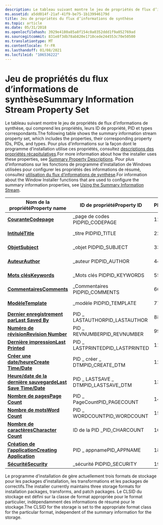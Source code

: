 ```yaml
---
description: Le tableau suivant montre le jeu de propriétés de flux d’informations de synthèse, qui comprend les propriétés, leurs ID de propriété, PID et types correspondants.
ms.assetid: a5dd014f-21af-41f9-be75-1b139946179d
title: Jeu de propriétés du flux d’informations de synthèse
ms.topic: article
ms.date: 05/31/2018
ms.openlocfilehash: 3929e4180a85a8f154c0a0352ddd1f9a052769ad
ms.sourcegitcommit: 831e8f3db78ab820e1710cede244553c70e50500
ms.translationtype: MT
ms.contentlocale: fr-FR
ms.lasthandoff: 01/08/2021
ms.locfileid: "106536222"
---
```

# <a name="summary-information-stream-property-set"></a><span data-ttu-id="e9f5f-103">Jeu de propriétés du flux d’informations de synthèse</span><span class="sxs-lookup"><span data-stu-id="e9f5f-103">Summary Information Stream Property Set</span></span>

<span data-ttu-id="e9f5f-104">Le tableau suivant montre le jeu de propriétés de flux d’informations de synthèse, qui comprend les propriétés, leurs ID de propriété, PID et types correspondants.</span><span class="sxs-lookup"><span data-stu-id="e9f5f-104">The following table shows the summary information stream property set, which includes the properties, their corresponding property IDs, PIDs, and types.</span></span> <span data-ttu-id="e9f5f-105">Pour plus d’informations sur la façon dont le programme d’installation utilise ces propriétés, consultez [descriptions des propriétés récapitulatives](summary-property-descriptions.md).</span><span class="sxs-lookup"><span data-stu-id="e9f5f-105">For more information about how the installer uses these properties, see [Summary Property Descriptions](summary-property-descriptions.md).</span></span> <span data-ttu-id="e9f5f-106">Pour plus d’informations sur les fonctions de programme d’installation de Windows utilisées pour configurer les propriétés des informations de résumé, consultez [utilisation du flux d’informations de synthèse](using-the-summary-information-stream.md).</span><span class="sxs-lookup"><span data-stu-id="e9f5f-106">For information about the Window Installer functions that are used to configure the summary information properties, see [Using the Summary Information Stream](using-the-summary-information-stream.md).</span></span>



| <span data-ttu-id="e9f5f-107">Nom de la propriété</span><span class="sxs-lookup"><span data-stu-id="e9f5f-107">Property name</span></span>                                                | <span data-ttu-id="e9f5f-108">ID de propriété</span><span class="sxs-lookup"><span data-stu-id="e9f5f-108">Property ID</span></span>        | <span data-ttu-id="e9f5f-109">PID</span><span class="sxs-lookup"><span data-stu-id="e9f5f-109">PID</span></span> | <span data-ttu-id="e9f5f-110">Type</span><span class="sxs-lookup"><span data-stu-id="e9f5f-110">Type</span></span>         |
|--------------------------------------------------------------|--------------------|-----|--------------|
| [<span data-ttu-id="e9f5f-111">**Courante**</span><span class="sxs-lookup"><span data-stu-id="e9f5f-111">**Codepage**</span></span>](codepage-summary.md)                         | <span data-ttu-id="e9f5f-112">\_page de codes PID</span><span class="sxs-lookup"><span data-stu-id="e9f5f-112">PID\_CODEPAGE</span></span>      | <span data-ttu-id="e9f5f-113">1</span><span class="sxs-lookup"><span data-stu-id="e9f5f-113">1</span></span>   | <span data-ttu-id="e9f5f-114">VT \_ I2</span><span class="sxs-lookup"><span data-stu-id="e9f5f-114">VT\_I2</span></span>       |
| [<span data-ttu-id="e9f5f-115">**Intitulé**</span><span class="sxs-lookup"><span data-stu-id="e9f5f-115">**Title**</span></span>](title-summary.md)                               | <span data-ttu-id="e9f5f-116">\_titre PID</span><span class="sxs-lookup"><span data-stu-id="e9f5f-116">PID\_TITLE</span></span>         | <span data-ttu-id="e9f5f-117">2</span><span class="sxs-lookup"><span data-stu-id="e9f5f-117">2</span></span>   | <span data-ttu-id="e9f5f-118">VT- \_ LPSTR</span><span class="sxs-lookup"><span data-stu-id="e9f5f-118">VT\_LPSTR</span></span>    |
| [<span data-ttu-id="e9f5f-119">**Objet**</span><span class="sxs-lookup"><span data-stu-id="e9f5f-119">**Subject**</span></span>](subject-summary.md)                           | <span data-ttu-id="e9f5f-120">\_objet PID</span><span class="sxs-lookup"><span data-stu-id="e9f5f-120">PID\_SUBJECT</span></span>       | <span data-ttu-id="e9f5f-121">3</span><span class="sxs-lookup"><span data-stu-id="e9f5f-121">3</span></span>   | <span data-ttu-id="e9f5f-122">VT- \_ LPSTR</span><span class="sxs-lookup"><span data-stu-id="e9f5f-122">VT\_LPSTR</span></span>    |
| [<span data-ttu-id="e9f5f-123">**Auteur**</span><span class="sxs-lookup"><span data-stu-id="e9f5f-123">**Author**</span></span>](author-summary.md)                             | <span data-ttu-id="e9f5f-124">\_auteur PID</span><span class="sxs-lookup"><span data-stu-id="e9f5f-124">PID\_AUTHOR</span></span>        | <span data-ttu-id="e9f5f-125">4</span><span class="sxs-lookup"><span data-stu-id="e9f5f-125">4</span></span>   | <span data-ttu-id="e9f5f-126">VT- \_ LPSTR</span><span class="sxs-lookup"><span data-stu-id="e9f5f-126">VT\_LPSTR</span></span>    |
| [<span data-ttu-id="e9f5f-127">**Mots clés**</span><span class="sxs-lookup"><span data-stu-id="e9f5f-127">**Keywords**</span></span>](keywords-summary.md)                         | <span data-ttu-id="e9f5f-128">\_Mots clés PID</span><span class="sxs-lookup"><span data-stu-id="e9f5f-128">PID\_KEYWORDS</span></span>      | <span data-ttu-id="e9f5f-129">5</span><span class="sxs-lookup"><span data-stu-id="e9f5f-129">5</span></span>   | <span data-ttu-id="e9f5f-130">VT- \_ LPSTR</span><span class="sxs-lookup"><span data-stu-id="e9f5f-130">VT\_LPSTR</span></span>    |
| [<span data-ttu-id="e9f5f-131">**Commentaires**</span><span class="sxs-lookup"><span data-stu-id="e9f5f-131">**Comments**</span></span>](comments-summary.md)                         | <span data-ttu-id="e9f5f-132">\_Commentaires PID</span><span class="sxs-lookup"><span data-stu-id="e9f5f-132">PID\_COMMENTS</span></span>      | <span data-ttu-id="e9f5f-133">6</span><span class="sxs-lookup"><span data-stu-id="e9f5f-133">6</span></span>   | <span data-ttu-id="e9f5f-134">VT- \_ LPSTR</span><span class="sxs-lookup"><span data-stu-id="e9f5f-134">VT\_LPSTR</span></span>    |
| [<span data-ttu-id="e9f5f-135">**Modèle**</span><span class="sxs-lookup"><span data-stu-id="e9f5f-135">**Template**</span></span>](template-summary.md)                         | <span data-ttu-id="e9f5f-136">\_modèle PID</span><span class="sxs-lookup"><span data-stu-id="e9f5f-136">PID\_TEMPLATE</span></span>      | <span data-ttu-id="e9f5f-137">7</span><span class="sxs-lookup"><span data-stu-id="e9f5f-137">7</span></span>   | <span data-ttu-id="e9f5f-138">VT- \_ LPSTR</span><span class="sxs-lookup"><span data-stu-id="e9f5f-138">VT\_LPSTR</span></span>    |
| [<span data-ttu-id="e9f5f-139">**Dernier enregistrement par**</span><span class="sxs-lookup"><span data-stu-id="e9f5f-139">**Last Saved By**</span></span>](last-saved-by-summary.md)               | <span data-ttu-id="e9f5f-140">PID \_ LASTAUTHOR</span><span class="sxs-lookup"><span data-stu-id="e9f5f-140">PID\_LASTAUTHOR</span></span>    | <span data-ttu-id="e9f5f-141">8</span><span class="sxs-lookup"><span data-stu-id="e9f5f-141">8</span></span>   | <span data-ttu-id="e9f5f-142">VT- \_ LPSTR</span><span class="sxs-lookup"><span data-stu-id="e9f5f-142">VT\_LPSTR</span></span>    |
| [<span data-ttu-id="e9f5f-143">**Numéro de révision**</span><span class="sxs-lookup"><span data-stu-id="e9f5f-143">**Revision Number**</span></span>](revision-number-summary.md)           | <span data-ttu-id="e9f5f-144">PID \_ REVNUMBER</span><span class="sxs-lookup"><span data-stu-id="e9f5f-144">PID\_REVNUMBER</span></span>     | <span data-ttu-id="e9f5f-145">9</span><span class="sxs-lookup"><span data-stu-id="e9f5f-145">9</span></span>   | <span data-ttu-id="e9f5f-146">VT- \_ LPSTR</span><span class="sxs-lookup"><span data-stu-id="e9f5f-146">VT\_LPSTR</span></span>    |
| [<span data-ttu-id="e9f5f-147">**Dernière impression**</span><span class="sxs-lookup"><span data-stu-id="e9f5f-147">**Last Printed**</span></span>](last-printed-summary.md)                 | <span data-ttu-id="e9f5f-148">PID \_ LASTPRINTED</span><span class="sxs-lookup"><span data-stu-id="e9f5f-148">PID\_LASTPRINTED</span></span>   | <span data-ttu-id="e9f5f-149">11</span><span class="sxs-lookup"><span data-stu-id="e9f5f-149">11</span></span>  | <span data-ttu-id="e9f5f-150">de VT \_ fileTime</span><span class="sxs-lookup"><span data-stu-id="e9f5f-150">VT\_FILETIME</span></span> |
| [<span data-ttu-id="e9f5f-151">**Créer une date/heure**</span><span class="sxs-lookup"><span data-stu-id="e9f5f-151">**Create Time/Date**</span></span>](create-time-date-summary.md)         | <span data-ttu-id="e9f5f-152">PID \_ créer \_ DTM</span><span class="sxs-lookup"><span data-stu-id="e9f5f-152">PID\_CREATE\_DTM</span></span>   | <span data-ttu-id="e9f5f-153">12</span><span class="sxs-lookup"><span data-stu-id="e9f5f-153">12</span></span>  | <span data-ttu-id="e9f5f-154">de VT \_ fileTime</span><span class="sxs-lookup"><span data-stu-id="e9f5f-154">VT\_FILETIME</span></span> |
| [<span data-ttu-id="e9f5f-155">**Heure/date de la dernière sauvegarde**</span><span class="sxs-lookup"><span data-stu-id="e9f5f-155">**Last Save Time/Date**</span></span>](last-saved-time-date-summary.md)  | <span data-ttu-id="e9f5f-156">PID \_ LASTSAVE \_ DTM</span><span class="sxs-lookup"><span data-stu-id="e9f5f-156">PID\_LASTSAVE\_DTM</span></span> | <span data-ttu-id="e9f5f-157">13</span><span class="sxs-lookup"><span data-stu-id="e9f5f-157">13</span></span>  | <span data-ttu-id="e9f5f-158">de VT \_ fileTime</span><span class="sxs-lookup"><span data-stu-id="e9f5f-158">VT\_FILETIME</span></span> |
| [<span data-ttu-id="e9f5f-159">**Nombre de pages**</span><span class="sxs-lookup"><span data-stu-id="e9f5f-159">**Page Count**</span></span>](page-count-summary.md)                     | <span data-ttu-id="e9f5f-160">PID \_ PageCount</span><span class="sxs-lookup"><span data-stu-id="e9f5f-160">PID\_PAGECOUNT</span></span>     | <span data-ttu-id="e9f5f-161">14</span><span class="sxs-lookup"><span data-stu-id="e9f5f-161">14</span></span>  | <span data-ttu-id="e9f5f-162">VT \_</span><span class="sxs-lookup"><span data-stu-id="e9f5f-162">VT\_I4</span></span>       |
| [<span data-ttu-id="e9f5f-163">**Nombre de mots**</span><span class="sxs-lookup"><span data-stu-id="e9f5f-163">**Word Count**</span></span>](word-count-summary.md)                     | <span data-ttu-id="e9f5f-164">PID \_ WORDCOUNT</span><span class="sxs-lookup"><span data-stu-id="e9f5f-164">PID\_WORDCOUNT</span></span>     | <span data-ttu-id="e9f5f-165">15</span><span class="sxs-lookup"><span data-stu-id="e9f5f-165">15</span></span>  | <span data-ttu-id="e9f5f-166">VT \_</span><span class="sxs-lookup"><span data-stu-id="e9f5f-166">VT\_I4</span></span>       |
| [<span data-ttu-id="e9f5f-167">**Nombre de caractères**</span><span class="sxs-lookup"><span data-stu-id="e9f5f-167">**Character Count**</span></span>](character-count-summary.md)           | <span data-ttu-id="e9f5f-168">ID de la PID \_</span><span class="sxs-lookup"><span data-stu-id="e9f5f-168">PID\_CHARCOUNT</span></span>     | <span data-ttu-id="e9f5f-169">16</span><span class="sxs-lookup"><span data-stu-id="e9f5f-169">16</span></span>  | <span data-ttu-id="e9f5f-170">VT \_</span><span class="sxs-lookup"><span data-stu-id="e9f5f-170">VT\_I4</span></span>       |
| [<span data-ttu-id="e9f5f-171">**Création de l’application**</span><span class="sxs-lookup"><span data-stu-id="e9f5f-171">**Creating Application**</span></span>](creating-application-summary.md) | <span data-ttu-id="e9f5f-172">PID \_ appname</span><span class="sxs-lookup"><span data-stu-id="e9f5f-172">PID\_APPNAME</span></span>       | <span data-ttu-id="e9f5f-173">18</span><span class="sxs-lookup"><span data-stu-id="e9f5f-173">18</span></span>  | <span data-ttu-id="e9f5f-174">VT- \_ LPSTR</span><span class="sxs-lookup"><span data-stu-id="e9f5f-174">VT\_LPSTR</span></span>    |
| [<span data-ttu-id="e9f5f-175">**Sécurité**</span><span class="sxs-lookup"><span data-stu-id="e9f5f-175">**Security**</span></span>](security-summary.md)                         | <span data-ttu-id="e9f5f-176">\_sécurité PID</span><span class="sxs-lookup"><span data-stu-id="e9f5f-176">PID\_SECURITY</span></span>      | <span data-ttu-id="e9f5f-177">19</span><span class="sxs-lookup"><span data-stu-id="e9f5f-177">19</span></span>  | <span data-ttu-id="e9f5f-178">VT \_</span><span class="sxs-lookup"><span data-stu-id="e9f5f-178">VT\_I4</span></span>       |



 

<span data-ttu-id="e9f5f-179">Le programme d’installation de gère actuellement trois formats de stockage pour les packages d’installation, les transformations et les packages de correctifs.</span><span class="sxs-lookup"><span data-stu-id="e9f5f-179">The installer currently maintains three storage formats for installation packages, transforms, and patch packages.</span></span> <span data-ttu-id="e9f5f-180">Le CLSID du stockage est défini sur la classe de format appropriée pour le format particulier, indépendamment des informations de résumé pour le stockage.</span><span class="sxs-lookup"><span data-stu-id="e9f5f-180">The CLSID for the storage is set to the appropriate format class for the particular format, independent of the summary information for the storage.</span></span>

 

 



